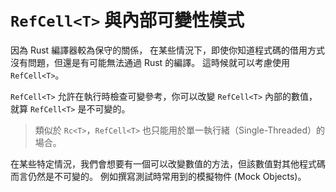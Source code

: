 # `RefCell<T>` 與內部可變性模式

因為 Rust 編譯器較為保守的關係，
在某些情況下，即使你知道程式碼的借用方式沒有問題，但還是有可能無法通過 Rust 的編譯。
這時候就可以考慮使用 `RefCell<T>`。

`RefCell<T>` 允許在執行時檢查可變參考，你可以改變 `RefCell<T>` 內部的數值，就算 `RefCell<T>` 是不可變的。

> 類似於 `Rc<T>`，`RefCell<T>` 也只能用於單一執行緒（Single-Threaded）的場合。

在某些特定情況，我們會想要有一個可以改變數值的方法，但該數值對其他程式碼而言仍然是不可變的。
例如撰寫測試時常用到的模擬物件 (Mock Objects)。
